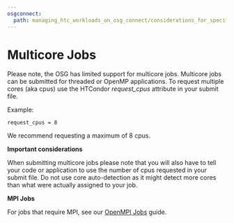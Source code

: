 ```yaml
---
osgconnect:
  path: managing_htc_workloads_on_osg_connect/considerations_for_specific_resource_needs/multicore-jobs.md
---
```


Multicore Jobs 
====================================

Please note, the OSG has limited support for multicore jobs. Multicore jobs
can be submitted for threaded or OpenMP applications. To request multiple cores
(aka cpus) use the HTCondor *request_cpus* attribute in your submit file. 

Example:

    request_cpus = 8

We recommend requesting a maximum of 8 cpus.


**Important considerations**    

When submitting multicore jobs please note that you will also have to tell 
your code or application to use the number of cpus requested in your submit 
file. Do not use core auto-detection as it might detect more cores than what 
were actually assigned to your job.


**MPI Jobs**

For jobs that require MPI, see our [OpenMPI Jobs](../../managing_htc_workloads_on_osg_connect/considerations_for_specific_resource_needs/openmpi-jobs/-openmpi-jobs) guide. 
